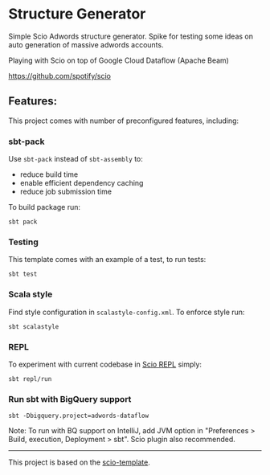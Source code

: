 # Structure Generator

Simple Scio Adwords structure generator. 
Spike for testing some ideas on auto generation of massive adwords accounts. 

Playing with Scio on top of Google Cloud Dataflow (Apache Beam)

https://github.com/spotify/scio

## Features:

This project comes with number of preconfigured features, including:

### sbt-pack

Use `sbt-pack` instead of `sbt-assembly` to:
 * reduce build time
 * enable efficient dependency caching
 * reduce job submission time

To build package run:

```
sbt pack
```

### Testing

This template comes with an example of a test, to run tests:

```
sbt test
```

### Scala style

Find style configuration in `scalastyle-config.xml`. To enforce style run:

```
sbt scalastyle
```

### REPL

To experiment with current codebase in [Scio REPL](https://github.com/spotify/scio/wiki/Scio-REPL)
simply:

```
sbt repl/run
```

### Run sbt with BigQuery support

```
sbt -Dbigquery.project=adwords-dataflow
```

Note: To run with BQ support on IntelliJ, add JVM option in "Preferences > Build, execution, Deployment > sbt". Scio plugin also recommended.

---

This project is based on the [scio-template](https://github.com/spotify/scio-template).
